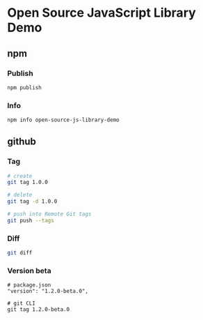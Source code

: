 # Open Source JavaScript Library Demo

## npm

### Publish

```bash
npm publish
```

### Info

```bash
npm info open-source-js-library-demo
```

## github

### Tag

```bash
# create
git tag 1.0.0

# delete
git tag -d 1.0.0

# push into Remote Git tags
git push --tags
```

### Diff

```bash
git diff
```

### Version beta

```
# package.json
"version": "1.2.0-beta.0",

# git CLI
git tag 1.2.0-beta.0
```